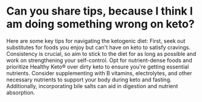 # Can you share tips, because I think I am doing something wrong on keto?

Here are some key tips for navigating the ketogenic diet: First, seek out substitutes for foods you enjoy but can't have on keto to satisfy cravings. Consistency is crucial, so aim to stick to the diet for as long as possible and work on strengthening your self-control. Opt for nutrient-dense foods and prioritize Healthy Keto® over dirty keto to ensure you're getting essential nutrients. Consider supplementing with B vitamins, electrolytes, and other necessary nutrients to support your body during keto and fasting. Additionally, incorporating bile salts can aid in digestion and nutrient absorption.
